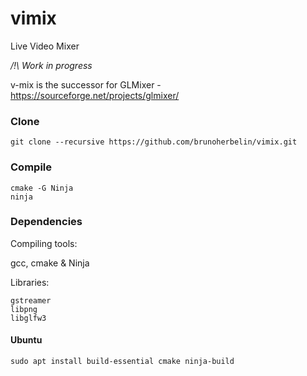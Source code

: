 # vimix
Live Video Mixer

*/!\ Work in progress*

v-mix is the successor for GLMixer - https://sourceforge.net/projects/glmixer/


### Clone

    git clone --recursive https://github.com/brunoherbelin/vimix.git

### Compile

```
cmake -G Ninja
ninja
```

### Dependencies

Compiling tools:

gcc, cmake & Ninja

Libraries:

```
gstreamer
libpng
libglfw3
```

#### Ubuntu

    sudo apt install build-essential cmake ninja-build
